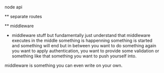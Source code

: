 node api

** separate routes

** middleware
* middleware stuff but fundamentally just understand that middleware executes in the middle something is happenning something is started and something will end but in  between you want to do something again you want to apply authentication, you want to provide some validation or something like that something you want to push yourself into.

middleware is something you can even write on your own.